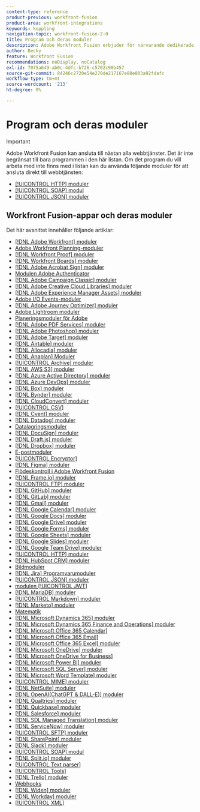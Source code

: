 ```yaml
---
content-type: reference
product-previous: workfront-fusion
product-area: workfront-integrations
keywords: koppling
navigation-topic: workfront-fusion-2-0
title: Program och deras moduler
description: Adobe Workfront Fusion erbjuder för närvarande dedikerade anslutningar för programmen i den här listan. Om det program du vill arbeta med inte finns med i listan kan du ansluta till det med hjälp av HTTP-, SOAP- eller JSON-modulerna.
author: Becky
feature: Workfront Fusion
recommendations: noDisplay, noCatalog
exl-id: 7075a649-ab0c-4dfc-b726-c5702c90b457
source-git-commit: 84246c2720e54e270de217167e88e803a92fdafc
workflow-type: tm+mt
source-wordcount: '213'
ht-degree: 0%

---
```


# Program och deras moduler

>[!IMPORTANT]
>
>Adobe Workfront Fusion kan ansluta till nästan alla webbtjänster. Det är inte begränsat till bara programmen i den här listan. Om det program du vill arbeta med inte finns med i listan kan du använda följande moduler för att ansluta direkt till webbtjänsten:
>
>* [[!UICONTROL HTTP] moduler](../../workfront-fusion/apps-and-their-modules/http-modules/http-modules-1.md)
>* [[!UICONTROL SOAP] modul](../../workfront-fusion/apps-and-their-modules/soap-module.md)
>* [[!UICONTROL JSON] moduler](../../workfront-fusion/apps-and-their-modules/json-modules.md)
>

## Workfront Fusion-appar och deras moduler

Det här avsnittet innehåller följande artiklar:


* [[!DNL Adobe Workfront] moduler](../../workfront-fusion/apps-and-their-modules/workfront-modules.md)
* [Adobe Workfront Planning-moduler](/help/quicksilver/workfront-fusion/apps-and-their-modules/workfront-planning-modules.md)
* [[!DNL Workfront Proof] moduler](../../workfront-fusion/apps-and-their-modules/workfront-proof-modules.md)
* [[!DNL Workfront Boards] moduler](../../workfront-fusion/apps-and-their-modules/workfront-boards-modules.md)
* [[!DNL Adobe Acrobat Sign] moduler](../../workfront-fusion/apps-and-their-modules/adobe-sign-modules.md)
* [Modulen Adobe Authenticator](/help/quicksilver/workfront-fusion/apps-and-their-modules/adobe-authenticator-modules.md)
* [[!DNL Adobe Campaign Classic] moduler](../../workfront-fusion/apps-and-their-modules/adobe-campaign-classic-connector.md)
* [[!DNL Adobe Creative Cloud Libraries] moduler](../../workfront-fusion/apps-and-their-modules/creative-cloud-libraries-modules.md)
* [[!DNL Adobe Experience Manager Assets] moduler](../../workfront-fusion/apps-and-their-modules/aem-assets-modules.md)
* [Adobe I/O Events-moduler](../../workfront-fusion/apps-and-their-modules/adobe-io-events-modules.md)
* [[!DNL Adobe Journey Optimizer] moduler](../../workfront-fusion/apps-and-their-modules/adobe-journey-optimizer-modules.md)
* [Adobe Lightroom moduler](/help/quicksilver/workfront-fusion/apps-and-their-modules/adobe-lightroom-modules.md)
* [Planeringsmoduler för Adobe](/help/quicksilver/workfront-fusion/apps-and-their-modules/workfront-planning-modules.md)
* [[!DNL Adobe PDF Services] moduler](../../workfront-fusion/apps-and-their-modules/pdf-modules.md)
* [[!DNL Adobe Photoshop] moduler](../../workfront-fusion/apps-and-their-modules/adobe-photoshop-modules.md)
* [[!DNL Adobe Target] moduler](../../workfront-fusion/apps-and-their-modules/adobe-target-modules.md)
* [[!DNL Airtable] moduler](../../workfront-fusion/apps-and-their-modules/airtable-modules.md)
* [[!DNL Allocadia] moduler](../../workfront-fusion/apps-and-their-modules/allocadia-modules.md)
* [[!DNL Anaplan] Moduler](../../workfront-fusion/apps-and-their-modules/anaplan-modules.md)
* [[!UICONTROL Archive] moduler](../../workfront-fusion/apps-and-their-modules/archive-modules.md)
* [[!DNL AWS S3] moduler](../../workfront-fusion/apps-and-their-modules/aws-s3-modules.md)
* [[!DNL Azure Active Directory] moduler](../../workfront-fusion/apps-and-their-modules/azure-ad-modules.md)
* [[!DNL Azure DevOps] moduler](../../workfront-fusion/apps-and-their-modules/azure-dev-ops.md)
* [[!DNL Box] moduler](../../workfront-fusion/apps-and-their-modules/box-modules.md)
* [[!DNL Bynder] moduler](../../workfront-fusion/apps-and-their-modules/bynder-modules.md)
* [[!DNL CloudConvert] moduler](../../workfront-fusion/apps-and-their-modules/cloud-convert-modules.md)
* [[!UICONTROL CSV]](../../workfront-fusion/apps-and-their-modules/csv.md)
* [[!DNL Cvent] moduler](../../workfront-fusion/apps-and-their-modules/cvent-modules.md)
* [[!DNL Datadog] moduler](../../workfront-fusion/apps-and-their-modules/datadog-modules.md)
* [Datalagringsmoduler](../../workfront-fusion/apps-and-their-modules/data-store-modules.md)
* [[!DNL DocuSign] moduler](../../workfront-fusion/apps-and-their-modules/docusign-modules.md)
* [[!DNL Draft.js] moduler](../../workfront-fusion/apps-and-their-modules/draft-js-modules.md)
* [[!DNL Dropbox] moduler](../../workfront-fusion/apps-and-their-modules/dropbox-modules.md)
* [E-postmoduler](../../workfront-fusion/apps-and-their-modules/email-modules.md)
* [[!UICONTROL Encryptor]](../../workfront-fusion/apps-and-their-modules/encryptor-modules.md)
* [[!DNL Figma] moduler](../../workfront-fusion/apps-and-their-modules/figma-modules.md)
* [Flödeskontroll i Adobe Workfront Fusion](../../workfront-fusion/apps-and-their-modules/flow-control.md)
* [[!DNL Frame.io] moduler](../../workfront-fusion/apps-and-their-modules/frame-io-modules.md)
* [[!UICONTROL FTP] moduler](../../workfront-fusion/apps-and-their-modules/ftp-modules.md)
* [[!DNL GitHub] moduler](../../workfront-fusion/apps-and-their-modules/github.md)
* [[!DNL GitLab] moduler](../../workfront-fusion/apps-and-their-modules/gitlab-modules.md)
* [[!DNL Gmail] moduler](../../workfront-fusion/apps-and-their-modules/gmail-modules.md)
* [[!DNL Google Calendar] moduler](../../workfront-fusion/apps-and-their-modules/google-calendar-modules.md)
* [[!DNL Google Docs] moduler](../../workfront-fusion/apps-and-their-modules/google-docs-modules.md)
* [[!DNL Google Drive] moduler](../../workfront-fusion/apps-and-their-modules/google-drive-modules.md)
* [[!DNL Google Forms] moduler](../../workfront-fusion/apps-and-their-modules/google-forms-modules.md)
* [[!DNL Google Sheets] moduler](../../workfront-fusion/apps-and-their-modules/google-sheets-modules.md)
* [[!DNL Google Slides] moduler](../../workfront-fusion/apps-and-their-modules/google-slides-modules.md)
* [[!DNL Google Team Drive] moduler](../../workfront-fusion/apps-and-their-modules/google-team-drive-modules.md)
* [[!UICONTROL HTTP] moduler](../../workfront-fusion/apps-and-their-modules/http-modules/http-modules-1.md)
* [[!DNL HubSpot CRM] moduler](../../workfront-fusion/apps-and-their-modules/hubspot-crm-modules.md)
* [Bildmoduler](../../workfront-fusion/apps-and-their-modules/image-module.md)
* [[!DNL Jira] Programvarumoduler](../../workfront-fusion/apps-and-their-modules/jira-software-modules.md)
* [[!UICONTROL JSON] moduler](../../workfront-fusion/apps-and-their-modules/json-modules.md)
* [modulen [!UICONTROL JWT]](../../workfront-fusion/apps-and-their-modules/jwt-modules.md)
* [[!DNL MariaDB] moduler](../../workfront-fusion/apps-and-their-modules/mariadb-modules.md)
* [[!UICONTROL Markdown] moduler](../../workfront-fusion/apps-and-their-modules/markdown-modules.md)
* [[!DNL Marketo] moduler](../../workfront-fusion/apps-and-their-modules/marketo-modules.md)
* [Matematik](../../workfront-fusion/apps-and-their-modules/math-module.md)
* [[!DNL Microsoft Dynamics 365] moduler](../../workfront-fusion/apps-and-their-modules/microsoft-dynamics-365-modules.md)
* [[!DNL Microsoft Dynamics 365 Finance and Operations] moduler](../../workfront-fusion/apps-and-their-modules/dynamics-finance-operations-modules.md)
* [[!DNL Microsoft Office 365 Calendar]](../../workfront-fusion/apps-and-their-modules/microsoft-365-calendar-modules.md)
* [[!DNL Microsoft Office 365 Email]](../../workfront-fusion/apps-and-their-modules/microsoft-365-email-modules.md)
* [[!DNL Microsoft Office 365 Excel] moduler](../../workfront-fusion/apps-and-their-modules/microsoft-365-excel-modules.md)
* [[!DNL Microsoft OneDrive] moduler](../../workfront-fusion/apps-and-their-modules/microsoft-onedrive-modules.md)
* [[!DNL Microsoft OneDrive for Business]](../../workfront-fusion/apps-and-their-modules/microsoft-onedrive-for-business-modules.md)
* [[!DNL Microsoft Power BI] moduler](../../workfront-fusion/apps-and-their-modules/powerbi-modules.md)
* [[!DNL Microsoft SQL Server] moduler](../../workfront-fusion/apps-and-their-modules/microsoft-sql-server-modules.md)
* [[!DNL Microsoft Word Template] moduler](../../workfront-fusion/apps-and-their-modules/microsoft-word-templates-modules.md)
* [[!UICONTROL MIME] moduler](../../workfront-fusion/apps-and-their-modules/mime.md)
* [[!DNL NetSuite] moduler](../../workfront-fusion/apps-and-their-modules/netsuite.md)
* [[!DNL OpenAI(ChatGPT & DALL-E)] moduler](../../workfront-fusion/apps-and-their-modules/openai-chatgpt-modules.md)
* [[!DNL Qualtrics] moduler](../../workfront-fusion/apps-and-their-modules/qualtrics-modules.md)
* [[!DNL Quickbase] moduler](../../workfront-fusion/apps-and-their-modules/quickbase-modules.md)
* [[!DNL Salesforce] moduler](../../workfront-fusion/apps-and-their-modules/salesforce-modules.md)
* [[!DNL SDL Managed Translation] moduler](../../workfront-fusion/apps-and-their-modules/sdl-managed-translation-modules.md)
* [[!DNL ServiceNow] moduler](../../workfront-fusion/apps-and-their-modules/servicenow-modules.md)
* [[!UICONTROL SFTP] moduler](../../workfront-fusion/apps-and-their-modules/sftp.md)
* [[!DNL SharePoint] moduler](../../workfront-fusion/apps-and-their-modules/sharepoint-modules.md)
* [[!DNL Slack] moduler](../../workfront-fusion/apps-and-their-modules/slack-modules.md)
* [[!UICONTROL SOAP] modul](../../workfront-fusion/apps-and-their-modules/soap-module.md)
* [[!DNL Split.io] moduler](../../workfront-fusion/apps-and-their-modules/split-io-modules.md)
* [[!UICONTROL Text parser]](../../workfront-fusion/apps-and-their-modules/text-parser.md)
* [[!UICONTROL Tools]](../../workfront-fusion/apps-and-their-modules/tools-modules.md)
* [[!DNL Trello] moduler](../../workfront-fusion/apps-and-their-modules/trello-modules.md)
* [Webhooks](../../workfront-fusion/apps-and-their-modules/webhooks-updated.md)
* [[!DNL Widen] moduler](../../workfront-fusion/apps-and-their-modules/widen-modules.md)
* [[!DNL Workday] moduler](../../workfront-fusion/apps-and-their-modules/workday-modules.md)
* [[!UICONTROL XML]](../../workfront-fusion/apps-and-their-modules/xml-modules.md)
